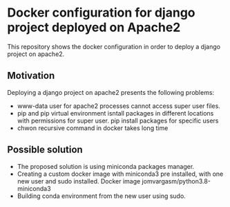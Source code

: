 # Docker configuration for django project deployed on Apache2

This repository shows the docker configuration in order to deploy a django project on apache2.

## Motivation

Deploying a django project on apache2 presents the following problems:

* www-data user for apache2 processes cannot access super user files.
* pip and pip virtual environment isntall packages in different locations with permissions for super user. pip install packages for specific users
* chwon recursive command in docker takes long time

## Possible solution

* The proposed solution is using miniconda packages manager.
* Creating a custom docker image with miniconda3 pre installed, with one new user and sudo installed. Docker image jomvargasm/python3.8-miniconda3
* Building conda environment from the new user using sudo.

